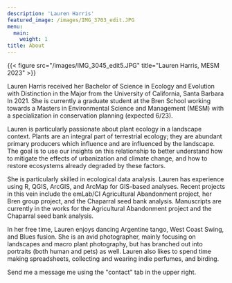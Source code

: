 ```yaml
---
description: 'Lauren Harris'
featured_image: /images/IMG_3703_edit.JPG
menu:
  main:
    weight: 1
title: About
---
```

{{< figure src="/images/IMG_3045_edit5.JPG" title="Lauren Harris, MESM 2023" >}}

Lauren Harris received her Bachelor of Science in Ecology and Evolution with Distinction in the Major from the University of California, Santa Barbara In 2021. She is currently a graduate student at the Bren School working towards a Masters in Environmental Science and Management (MESM) with a specialization in conservation planning (expected 6/23). 

Lauren is particularly passionate about plant ecology in a landscape context. Plants are an integral part of terrestrial ecology; they are abundant primary producers which influence and are influenced by the landscape. The goal is to use our insights on this relationship to better understand how to mitigate the effects of urbanization and climate change, and how to restore ecosystems already degraded by these factors. 

She is particularly skilled in ecological data analysis. Lauren has experience using R, QGIS, ArcGIS, and ArcMap for GIS-based analyses. Recent projects in this vein include the emLab/CI Agricultural Abandonment project, her Bren group project, and the Chaparral seed bank analysis. Manuscripts are currently in the works for the Agricultural Abandonment project and the Chaparral seed bank analysis.

In her free time, Lauren enjoys dancing Argentine tango, West Coast Swing, and Blues fusion. She is an avid photographer, mainly focusing on landscapes and macro plant photography, but has branched out into portraits (both human and pets) as well. Lauren also likes to spend time making spreadsheets, collecting and wearing indie perfumes, and birding. 

Send me a message me using the "contact" tab in the upper right.
